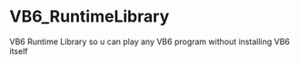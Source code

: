 # VB6_RuntimeLibrary
VB6 Runtime Library so u can play any VB6 program without installing VB6 itself
